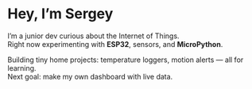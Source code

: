 # Hey, I’m Sergey

I’m a junior dev curious about the Internet of Things.  
Right now experimenting with **ESP32**, sensors, and **MicroPython**.

Building tiny home projects: temperature loggers, motion alerts — all for learning.  
Next goal: make my own dashboard with live data.


